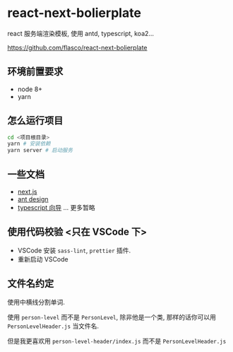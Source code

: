 # react-next-bolierplate

react 服务端渲染模板, 使用 antd, typescript, koa2...

https://github.com/flasco/react-next-bolierplate

## 环境前置要求

- node 8+
- yarn

## 怎么运行项目

```bash
cd <项目根目录>
yarn # 安装依赖
yarn server # 启动服务
```

## 一些文档

- [next.js](https://github.com/zeit/next.js)
- [ant design](https://ant.design/)
- [typescript 向导](http://www.typescriptlang.org/)
  ... 更多暂略

## 使用代码校验 <只在 VSCode 下>

- VSCode 安装 `sass-lint`, `prettier` 插件.
- 重新启动 VSCode

## 文件名约定

使用中横线分割单词.

使用 `person-level` 而不是 `PersonLevel`, 除非他是一个类, 那样的话你可以用 `PersonLevelHeader.js` 当文件名.

但是我更喜欢用 `person-level-header/index.js` 而不是 `PersonLevelHeader.js`
